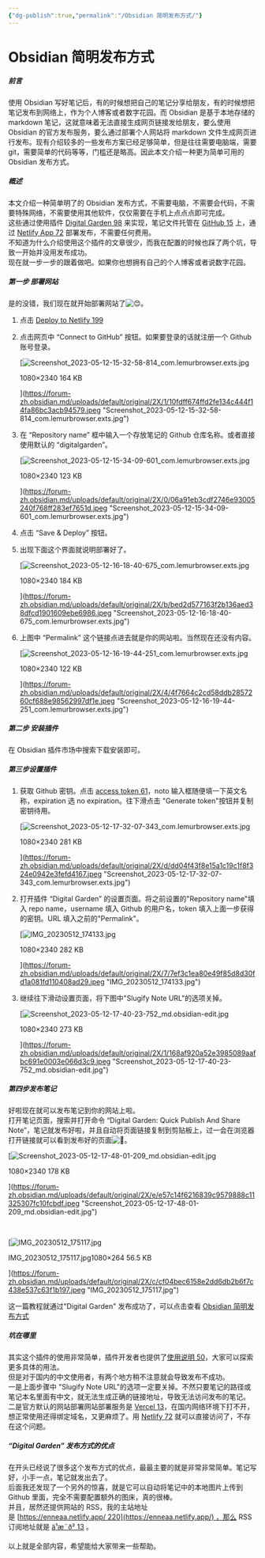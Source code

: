 ```yaml
---
{"dg-publish":true,"permalink":"/Obsidian 简明发布方式/"}
---
```


# Obsidian 简明发布方式

##### [](https://forum-zh.obsidian.md/t/topic/19256#h-2)前言

使用 Obsidian 写好笔记后，有的时候想把自己的笔记分享给朋友，有的时候想把笔记发布到网络上，作为个人博客或者数字花园。而 Obsidian 是基于本地存储的 markdown 笔记，这就意味着无法直接生成网页链接发给朋友，要么使用 Obsidian 的官方发布服务，要么通过部署个人网站将 markdown 文件生成网页进行发布。现有介绍较多的一些发布方案已经足够简单，但是往往需要电脑端，需要 git，需要简单的代码等等，门槛还是略高。因此本文介绍一种更为简单可用的 Obsidian 发布方式。

##### [](https://forum-zh.obsidian.md/t/topic/19256#h-3)概述

本文介绍一种简单明了的 Obsidian 发布方式，不需要电脑，不需要会代码，不需要特殊网络，不需要使用其他软件，仅仅需要在手机上点点点即可完成。  
这些通过使用插件 [Digital Garden 98](https://github.com/oleeskild/Obsidian-Digital-Garden) 来实现，笔记文件托管在 [GitHub 15](https://github.com/) 上，通过 [Netlify App 72](https://app.netlify.com/) 部署发布，不需要任何费用。  
不知道为什么介绍使用这个插件的文章很少，而我在配置的时候也踩了两个坑，导致一开始并没用发布成功。  
现在就一步一步的跟着做吧。如果你也想拥有自己的个人博客或者说数字花园。

##### [](https://forum-zh.obsidian.md/t/topic/19256#h-4)第一步 部署网站

是的没错，我们现在就开始部署网站了![:blush:](https://forum-zh.obsidian.md/images/emoji/twitter/blush.png?v=12 ":blush:")。

1. 点击 [Deploy to Netlify 199](https://app.netlify.com/start/deploy?repository=https://github.com/oleeskild/digitalgarden)
    
2. 点击网页中 “Connect to GitHub” 按钮。如果要登录的话就注册一个 Github 账号登录。  
    
    [![Screenshot_2023-05-12-15-32-58-814_com.lemurbrowser.exts.jpg](https://forum-zh.obsidian.md/uploads/default/optimized/2X/1/10fdff674ffd2fe134c444f14fa86bc3acb94579_2_230x500.jpeg)
    
    1080×2340 164 KB
    
    ](https://forum-zh.obsidian.md/uploads/default/original/2X/1/10fdff674ffd2fe134c444f14fa86bc3acb94579.jpeg "Screenshot_2023-05-12-15-32-58-814_com.lemurbrowser.exts.jpg")
    
3. 在 “Repository name” 框中输入一个存放笔记的 Github 仓库名称。或者直接使用默认的 “digitalgarden”。  
    
    [![Screenshot_2023-05-12-15-34-09-601_com.lemurbrowser.exts.jpg](https://forum-zh.obsidian.md/uploads/default/optimized/2X/0/06a91eb3cdf2746e93005240f768ff283ef7651d_2_230x500.jpeg)
    
    1080×2340 123 KB
    
    ](https://forum-zh.obsidian.md/uploads/default/original/2X/0/06a91eb3cdf2746e93005240f768ff283ef7651d.jpeg "Screenshot_2023-05-12-15-34-09-601_com.lemurbrowser.exts.jpg")
    
4. 点击 “Save & Deploy” 按钮。
    
5. 出现下面这个界面就说明部署好了。  
    
    [![Screenshot_2023-05-12-16-18-40-675_com.lemurbrowser.exts.jpg](https://forum-zh.obsidian.md/uploads/default/optimized/2X/b/bed2d577163f2b136aed38dfcd1901609ebe6986_2_230x500.jpeg)
    
    1080×2340 184 KB
    
    ](https://forum-zh.obsidian.md/uploads/default/original/2X/b/bed2d577163f2b136aed38dfcd1901609ebe6986.jpeg "Screenshot_2023-05-12-16-18-40-675_com.lemurbrowser.exts.jpg")
    
6. 上图中 “Permalink” 这个链接点进去就是你的网站啦。当然现在还没有内容。  
    
    [![Screenshot_2023-05-12-16-19-44-251_com.lemurbrowser.exts.jpg](https://forum-zh.obsidian.md/uploads/default/optimized/2X/4/4f7664c2cd58ddb2857260cf688e98562997df1e_2_230x500.jpeg)
    
    1080×2340 122 KB
    
    ](https://forum-zh.obsidian.md/uploads/default/original/2X/4/4f7664c2cd58ddb2857260cf688e98562997df1e.jpeg "Screenshot_2023-05-12-16-19-44-251_com.lemurbrowser.exts.jpg")
    

##### [](https://forum-zh.obsidian.md/t/topic/19256#h-5)第二步 安装插件

在 Obsidian 插件市场中搜索下载安装即可。

##### [](https://forum-zh.obsidian.md/t/topic/19256#h-6)第三步设置插件

1. 获取 Github 密钥。点击 [access token 61](https://github.com/settings/tokens/new?scopes=repo)，noto 输入框随便填一下英文名称，expiration 选 no expiration。往下滑点击 "Generate token"按钮并复制密钥待用。  
    
    [![Screenshot_2023-05-12-17-32-07-343_com.lemurbrowser.exts.jpg](https://forum-zh.obsidian.md/uploads/default/optimized/2X/d/dd04f43f8e15a1c19c1f8f324e0942e3fefd4167_2_230x500.jpeg)
    
    1080×2340 281 KB
    
    ](https://forum-zh.obsidian.md/uploads/default/original/2X/d/dd04f43f8e15a1c19c1f8f324e0942e3fefd4167.jpeg "Screenshot_2023-05-12-17-32-07-343_com.lemurbrowser.exts.jpg")
    
2. 打开插件 “Digital Garden” 的设置页面。将之前设置的"Repository name"填入 repo name，username 填入 Github 的用户名，token 填入上面一步获得的密钥。URL 填入之前的"Permalink"。  
    
    [![IMG_20230512_174133.jpg](https://forum-zh.obsidian.md/uploads/default/optimized/2X/7/7ef3c1ea80e49f85d8d30fd1a081fd110408ad29_2_230x500.jpeg)
    
    1080×2340 282 KB
    
    ](https://forum-zh.obsidian.md/uploads/default/original/2X/7/7ef3c1ea80e49f85d8d30fd1a081fd110408ad29.jpeg "IMG_20230512_174133.jpg")
    
3. 继续往下滑动设置页面，将下图中"Slugify Note URL"的选项关掉。  
    
    [![Screenshot_2023-05-12-17-40-23-752_md.obsidian-edit.jpg](https://forum-zh.obsidian.md/uploads/default/optimized/2X/1/168af920a52e3985089aafbc691e0003e066d3c9_2_230x500.jpeg)
    
    1080×2340 273 KB
    
    ](https://forum-zh.obsidian.md/uploads/default/original/2X/1/168af920a52e3985089aafbc691e0003e066d3c9.jpeg "Screenshot_2023-05-12-17-40-23-752_md.obsidian-edit.jpg")
    

##### [](https://forum-zh.obsidian.md/t/topic/19256#h-7)第四步发布笔记

好啦现在就可以发布笔记到你的网站上啦。  
打开笔记页面，搜索并打开命令 “Digital Garden: Quick Publish And Share Note”，笔记就发布好啦，并且自动将页面链接复制到剪贴板上，过一会在浏览器打开链接就可以看到发布好的页面![:rocket:](https://forum-zh.obsidian.md/images/emoji/twitter/rocket.png?v=12 ":rocket:")。  

[![Screenshot_2023-05-12-17-48-01-209_md.obsidian-edit.jpg](https://forum-zh.obsidian.md/uploads/default/optimized/2X/e/e57c14f6216839c9579888c11325307fc10fcbdf_2_230x500.jpeg)

1080×2340 178 KB

](https://forum-zh.obsidian.md/uploads/default/original/2X/e/e57c14f6216839c9579888c11325307fc10fcbdf.jpeg "Screenshot_2023-05-12-17-48-01-209_md.obsidian-edit.jpg")

 

[![IMG_20230512_175117.jpg](https://forum-zh.obsidian.md/uploads/default/optimized/2X/c/cf04bec6158e2dd6db2b6f7c438e537c63f1b197_2_690x168.jpeg)

IMG_20230512_175117.jpg1080×264 56.5 KB

](https://forum-zh.obsidian.md/uploads/default/original/2X/c/cf04bec6158e2dd6db2b6f7c438e537c63f1b197.jpeg "IMG_20230512_175117.jpg")

  
这一篇教程就通过"Digital Garden" 发布成功了，可以点击查看 [Obsidian 简明发布方式]( [https://enneaa.netlify.app/📜页面/Obsidian 123](https://enneaa.netlify.app/%F0%9F%93%9C%E9%A1%B5%E9%9D%A2/Obsidian) 简明发布方式/)

##### [](https://forum-zh.obsidian.md/t/topic/19256#h-8)坑在哪里

其实这个插件的使用非常简单，插件开发者也提供了[使用说明 50](https://dg-docs.ole.dev/getting-started/01-getting-started/)，大家可以探索更多具体的用法。  
但是对于国内的中文使用者，有两个地方稍不注意就会导致发布不成功。  
一是上面步骤中 "Slugify Note URL"的选项一定要关掉。不然只要笔记的路径或笔记本名里面有中文，就无法生成正确的链接地址，导致无法访问发布的笔记。  
二是官方默认的网站部署网站部署服务是 [Vercel 13](https://vercel.com/dashboard)，在国内网络环境下打不开，想正常使用还得绑定域名，又更麻烦了。用 [Netlify 72](https://app.netlify.com/) 就可以直接访问了，不存在这个问题。

##### [](https://forum-zh.obsidian.md/t/topic/19256#digital-garden-9)“Digital Garden” 发布方式的优点

在开头已经说了很多这个发布方式的优点，最最主要的就是非常非常简单。笔记写好，小手一点，笔记就发出去了。  
后面我还发现了一个另外的惊喜，就是它可以自动将笔记中的本地图片上传到 Github 里面，完全不需要配置额外的图床，真的很棒。  
并且，居然还提供网站的 RSS，我的主站地址是 [https://enneaa.netlify.app/ 220](https://enneaa.netlify.app/) ，那么 RSS 订阅地址就是 [ä¹æ¨ð² 13](https://enneaa.netlify.app/feed.xml) 。

以上就是全部内容，希望能给大家带来一些帮助。